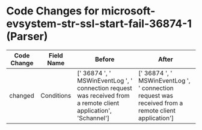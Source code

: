 # Code Changes for microsoft-evsystem-str-ssl-start-fail-36874-1 (Parser)

| Code Change | Field Name | Before | After |
|-------------|------------|--------|-------|
| changed | Conditions | [' 36874 ', ' MSWinEventLog ', ' connection request was received from a remote client application', 'Schannel'] | [' 36874 ', ' MSWinEventLog ', ' connection request was received from a remote client application'] |